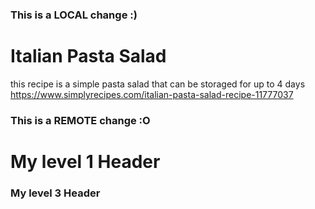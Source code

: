 ### This is a LOCAL change :)
# Italian Pasta Salad
this recipe is a simple pasta salad
that can be storaged for up to 4 days
https://www.simplyrecipes.com/italian-pasta-salad-recipe-11777037
### This is a REMOTE change :O
# My level 1 Header
### My level 3 Header